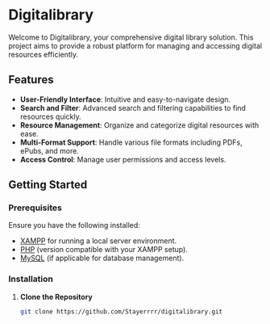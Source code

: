 # Digitalibrary

Welcome to Digitalibrary, your comprehensive digital library solution. This project aims to provide a robust platform for managing and accessing digital resources efficiently.

## Features

- **User-Friendly Interface**: Intuitive and easy-to-navigate design.
- **Search and Filter**: Advanced search and filtering capabilities to find resources quickly.
- **Resource Management**: Organize and categorize digital resources with ease.
- **Multi-Format Support**: Handle various file formats including PDFs, ePubs, and more.
- **Access Control**: Manage user permissions and access levels.

## Getting Started

### Prerequisites

Ensure you have the following installed:
- [XAMPP](https://www.apachefriends.org/index.html) for running a local server environment.
- [PHP](https://www.php.net/) (version compatible with your XAMPP setup).
- [MySQL](https://www.mysql.com/) (if applicable for database management).

### Installation

1. **Clone the Repository**

   ```sh
   git clone https://github.com/Stayerrrr/digitalibrary.git
